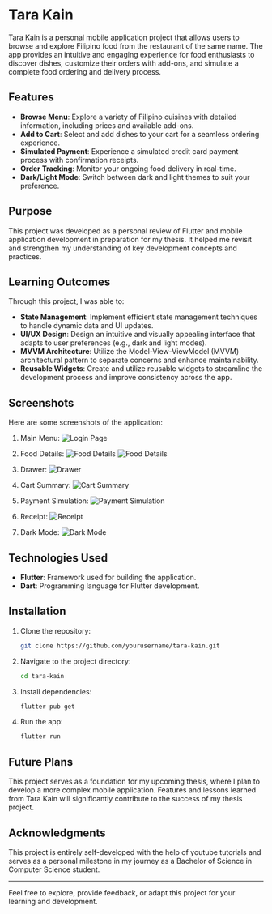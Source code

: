 # Tara Kain

Tara Kain is a personal mobile application project that allows users to browse and explore Filipino food from the restaurant of the same name. The app provides an intuitive and engaging experience for food enthusiasts to discover dishes, customize their orders with add-ons, and simulate a complete food ordering and delivery process.

## Features

- **Browse Menu**: Explore a variety of Filipino cuisines with detailed information, including prices and available add-ons.
- **Add to Cart**: Select and add dishes to your cart for a seamless ordering experience.
- **Simulated Payment**: Experience a simulated credit card payment process with confirmation receipts.
- **Order Tracking**: Monitor your ongoing food delivery in real-time.
- **Dark/Light Mode**: Switch between dark and light themes to suit your preference.

## Purpose

This project was developed as a personal review of Flutter and mobile application development in preparation for my thesis. It helped me revisit and strengthen my understanding of key development concepts and practices.

## Learning Outcomes

Through this project, I was able to:

- **State Management**: Implement efficient state management techniques to handle dynamic data and UI updates.
- **UI/UX Design**: Design an intuitive and visually appealing interface that adapts to user preferences (e.g., dark and light modes).
- **MVVM Architecture**: Utilize the Model-View-ViewModel (MVVM) architectural pattern to separate concerns and enhance maintainability.
- **Reusable Widgets**: Create and utilize reusable widgets to streamline the development process and improve consistency across the app.

## Screenshots

Here are some screenshots of the application:

1. Main Menu:
   ![Login Page](lib/documentation/1.png)

2. Food Details:
   ![Food Details](lib/documentation/2.png)
   ![Food Details](lib/documentation/3.png)

3. Drawer:
   ![Drawer](lib/documentation/4.png)

4. Cart Summary:
   ![Cart Summary](lib/documentation/5.png)

5. Payment Simulation:
   ![Payment Simulation](lib/documentation/6.png)

6. Receipt:
   ![Receipt](lib/documentation/7.png)

7. Dark Mode:
   ![Dark Mode](lib/documentation/8.png)

## Technologies Used

- **Flutter**: Framework used for building the application.
- **Dart**: Programming language for Flutter development.

## Installation

1. Clone the repository:
   ```bash
   git clone https://github.com/yourusername/tara-kain.git
   ```
2. Navigate to the project directory:
   ```bash
   cd tara-kain
   ```
3. Install dependencies:
   ```bash
   flutter pub get
   ```
4. Run the app:
   ```bash
   flutter run
   ```

## Future Plans

This project serves as a foundation for my upcoming thesis, where I plan to develop a more complex mobile application. Features and lessons learned from Tara Kain will significantly contribute to the success of my thesis project.

## Acknowledgments

This project is entirely self-developed with the help of youtube tutorials and serves as a personal milestone in my journey as a Bachelor of Science in Computer Science student.

---

Feel free to explore, provide feedback, or adapt this project for your learning and development.
